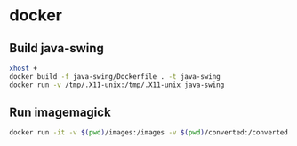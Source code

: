 # docker

Build java-swing
-----
```sh
xhost +
docker build -f java-swing/Dockerfile . -t java-swing
docker run -v /tmp/.X11-unix:/tmp/.X11-unix java-swing
```

Run imagemagick
-----
```sh
docker run -it -v $(pwd)/images:/images -v $(pwd)/converted:/converted imagemagick mogrify -path /converted -resize 60x60% -quality 60 -format png /images/*.jpg
```